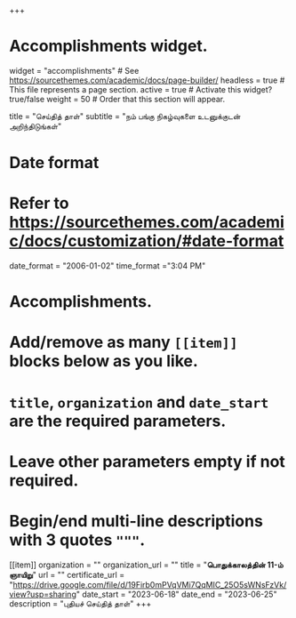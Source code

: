 +++
# Accomplishments widget.
widget = "accomplishments"  # See https://sourcethemes.com/academic/docs/page-builder/
headless = true  # This file represents a page section.
active = true  # Activate this widget? true/false
weight = 50  # Order that this section will appear.

title = "செய்தித் தாள்"
subtitle = "நம் பங்கு நிகழ்வுகளை உடனுக்குடன் அறிந்திடுங்கள்"

# Date format
#   Refer to https://sourcethemes.com/academic/docs/customization/#date-format
date_format = "2006-01-02"
time_format ="3:04 PM"

# Accomplishments.
#   Add/remove as many `[[item]]` blocks below as you like.
#   `title`, `organization` and `date_start` are the required parameters.
#   Leave other parameters empty if not required.
#   Begin/end multi-line descriptions with 3 quotes `"""`.


[[item]]
  organization = ""
  organization_url = ""
  title = "**பொதுக்காலத்தின் 11-ம் ஞாயிறு**"
  url = ""
  certificate_url = "https://drive.google.com/file/d/19Firb0mPVqVMi7QqMIC_25O5sWNsFzVk/view?usp=sharing"
  date_start = "2023-06-18"
  date_end = "2023-06-25"
  description = "புதியச் செய்தித் தாள்"
+++
